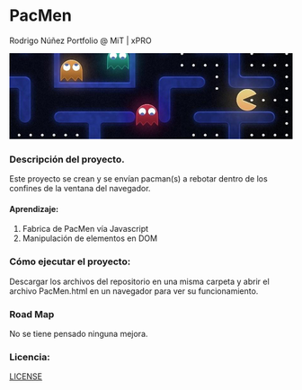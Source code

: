# PacMen
Rodrigo Núñez Portfolio @ MiT | xPRO

<img src="./img/readme_pacmen.png">

### Descripción del proyecto.
Este proyecto se crean y se envían pacman(s) a rebotar dentro de los confines de la ventana del navegador.

#### Aprendizaje: 

  <ol>
    <li>Fabrica de PacMen vía Javascript</li>
    <li>Manipulación de elementos en DOM</li>
  </ol>

### Cómo ejecutar el proyecto: 
Descargar los archivos del repositorio en una misma carpeta y abrir el archivo PacMen.html en un navegador para ver su funcionamiento.

### Road Map
No se tiene pensado ninguna mejora.

### Licencia:

<a href="LICENSE">LICENSE</a>
